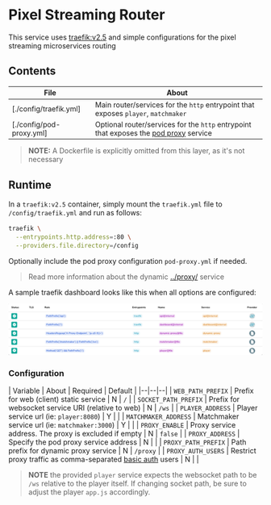 # Pixel Streaming Router

This service uses [traefik:v2.5](https://doc.traefik.io) and simple configurations for the pixel streaming microservices routing

## Contents

| File | About |
|--|--|
| [./config/traefik.yml] | Main router/services for the `http` entrypoint that exposes `player`, `matchmaker` |
| [./config/pod-proxy.yml] | Optional router/services for the `http` entrypoint that exposes the [pod proxy](../proxy) service |

> **NOTE:** A Dockerfile is explicitly omitted from this layer, as it's not necessary
## Runtime

In a `traefik:v2.5` container, simply mount the `traefik.yml` file to `/config/traefik.yml` and run as follows:

```sh
traefik \
  --entrypoints.http.address=:80 \
  --providers.file.directory=/config
```

Optionally include the pod proxy configuration `pod-proxy.yml` if needed.

> Read more information about the dynamic [../proxy/](../proxy/) service

A sample traefik dashboard looks like this when all options are configured:

![traefik dashboard](./media/dashboard.png)

### Configuration

| Variable | About | Required | Default |
|--|--|--|
| `WEB_PATH_PREFIX` | Prefix for web (client) static service | N | `/` |
| `SOCKET_PATH_PREFIX` | Prefix for websocket service URI (relative to web) | N | `/ws` |
| `PLAYER_ADDRESS` | Player service url (ie: `player:8080`) | Y | |
| `MATCHMAKER_ADDRESS` | Matchmaker service url (ie: `matchmaker:3000`)  | Y | |
| `PROXY_ENABLE` | Proxy service address. The proxy is excluded if empty | N | `false` |
| `PROXY_ADDRESS` | Specify the pod proxy service address | N | |
| `PROXY_PATH_PREFIX` | Path prefix for dynamic proxy service | N | `/proxy` |
| `PROXY_AUTH_USERS` | Restrict proxy traffic as comma-separated [basic auth](https://doc.traefik.io/traefik/middlewares/http/basicauth/) users | N |  |

> **NOTE** the provided `player` service expects the websocket path to be `/ws`
relative to the player itself. If changing socket path, be sure to adjust the
player `app.js` accordingly.
